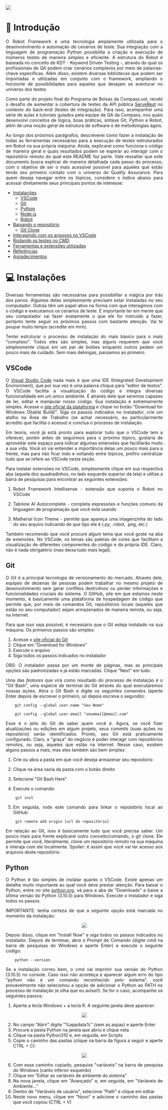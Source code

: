 ![](https://github.com/manuel-valdes/RoboTron_Manuel_Valdes_Projeto_Final/blob/develop/images/compass.png)

# 👾 Introdução

<div align=justify>

O Robot Framework é uma tecnologia amplamente utilizada para o desenvolvimento e automação de cenários de teste. Sua integração com a linguagem de programação Python possibilita a criação e execução de inúmeros testes de maneira simples e eficiente. A estrutura do Robot é baseada no conceito de KDT - Keyword Driven Testing -, através do qual os profissionais de QA podem criar cenários complexos por meio de palavras-chave específicas. Além disso, existem diversas bibliotecas que podem ser importadas e utilizadas em conjunto com o framework, ampliando o horizonte de possibilidades para aqueles que desejam se aventurar no universo dos testes. 

Como parte do projeto final do Programa de Bolsas da Compass.uol, recebi o desafio de aumentar a cobertura de testes da API pública [ServeRest](https://serverest.dev/) no contexto do back-end (testes de integração). Para isso, acompanhei uma série de aulas e tutoriais guiados pela equipe de QA da Compass, nos quais desenvolvi conceitos de lógica, boas práticas, sintaxe Git, Python e Robot, além de uma noção geral de estrutura de software e de metodologias ágeis. 

Ao longo dos próximos parágrafos, descreverei como fazer a instalação de todas as ferramentas necessárias para a execução de testes estruturados em Robot na sua própria máquina. Ainda, explicarei como funciona o código de maneira geral e quais resultados podem se esperar ao interagir com o repositório remoto do qual este README faz parte. Vale ressaltar que este documento busca explicar de maneira detalhada cada passo do processo, com o objetivo de ser o mais acessível possível para aqueles que estão tendo seu primeiro contato com o universo do Quality Assurance. Para quem deseja navegar entre os tópicos, considere o índice abaixo para acessar diretamente seus principais pontos de interesse: 

- [Instalações](#instalacao)
    - [VSCode](#vscode)
    - [Git](#git)
    - [Python](#python)
    - [Node.js](#node)
    - [Robot](#robot)
- [Baixando o repositório](#baixar-repositorio)
    - [Git Clone](#git-clone)
- [Interagindo com os arquivos no VSCode](#arquivos-vscode)
- [Rodando os testes no CMD](#cmd)
- [Ferramentas e extensões utilizadas](#ferramentas)
- [Referências](#referencias)
- [Agradecimentos](#agradecimentos)

# 💻 Instalações<a name="instalacao"></a>

Diversas ferramentas são necessárias para possibilitar a mágica por trás dos panos. Algumas delas simplesmente precisam estar instaladas no seu computador. Outras têm um papel ativo na forma com que interagimos com o código e executamos os cenários de teste. É importante ter em mente que seu computador vai fazer exatamente o que ele for instruído a fazer, portanto tente seguir os próximos passos com bastante atenção. Vai te poupar muito tempo (acredite em mim). 

Tentei estruturar o processo de instalação do mais básico para o mais "complexo". Todos eles são simples, mas alguns requerem que você simplesmente clique em um par de botões enquanto outros pedem um pouco mais de cuidado. Sem mais delongas, passamos ao primeiro.

## VSCode<a name="vscode"></a>

O [Visual Studio Code](https://code.visualstudio.com/) nada mais é que uma IDE (Integrated Development Environment), que por sua vez é uma palavra chique para "editor de textos". O VSCode facilita a visualização do código e integra diversas funcionalidade em um único ambiente. É através dele que seremos capazes de ler, editar e manipular nosso código. Sua instalação é extremamente simples. Acesse o [site oficial da plataforma](https://code.visualstudio.com/) e clique no botão "Download for Windows (Stable Build)". Siga os passos indicados no instalador, crie um atalho na Área de Trabalho (se achar necessário, eu particularmente acredito que facilita o acesso) e conclua o processo de instalação.

Em teoria, você já está pronto para explorar tudo que o VSCode tem a oferecer, porém antes de seguirmos para o próximo tópico, gostaria de aproveitar este espaço para indicar algumas extensões que facilitarão muito a sua vida. Você só vai entender a importância delas um pouco mais para a frente, mas para não ficar indo e voltando entre tópicos, prefiro centralizar tudo que se refere ao VSCode nesta seção. 

Para instalar extensões no VSCode, simplesmente clique em sua respectiva aba (aquela dos quadradinhos, no lado esquerdo superior da tela) e utilize a barra de pesquisas para encontrar as seguintes extensões:

1. Robot Framework Intellisense - extensão que suporta o Robot no VSCode

2. Tabnine AI Autocomplete - completa expressões e funções comuns da linguagem de programação que você está usando

3. Matherial Icon Theme - permite que apareça uma imagenzinha do lado do seu arquivo indicando de que tipo ele é (.py, .robot, .png, etc.)

Também recomendo que você procure algum tema que você goste na aba de extensões. No VSCode, os temas são paletas de cores que facilitam a visualização de diferentes componentes do código e da própria IDE. Claro, não é nada obrigatório (mas deixa tudo mais legal).

## Git<a name="git"></a>

O Git é a principal tecnologia de versionamento do mercado. Através dele, equipes de dezenas de pessoas podem trabalhar no mesmo projeto de desenvolvimento sem gerar conflitos destrutivos ou perder informações e funcionalidades cruciais do sistema. O GitHub, site em que estamos neste momento, é basicamente uma plataforma de hospedagem de código que permite que, por meio de comandos Git, repositórios locais (aqueles que estão no seu computador) sejam armazenados de maneira remota, ou seja, na internet. 
  
Para que isso seja possível, é necessário que o Git esteja instalado na sua máquina. Os primeiros passos são simples: 

1. Acesse o [site oficial do Git](https://git-scm.com/)
2. Clique em "Download for Windows"
3. Execute o arquivo 
4. Siga todos os passos indicados no instalador 
  
OBS: O instalador passa por um monte de páginas, mas as principais opções são padronizadas e já estão marcadas. Clique "Next" em tudo. 

Uma das <i>features</i> que virá como resultado do processo de instalação é o "Git Bash", uma espécie de terminal do Git através do qual executaremos nossas ações. Abra o Git Bash e digite os seguintes comandos (aperte Enter depois de escrever o primeiro, só depois escreva o segundo):

        git config --global user.name "Seu Nome"

        git config --global user.email "seuemail@email.com"

Esse é o jeito do Git de saber quem você é. Agora, se você fizer atualizações ou edições em algum projeto, seus commits (suas ações no repositório) serão identificados. Pronto, seu Git está praticamente configurado. Claro, a "graça" do negócio é poder interagir com repositórios remotos, ou seja, aqueles que estão na internet. Nesse caso, existem alguns passos a mais, mas eles também são bem simples: 

1. Crie ou abra a pasta em que você deseja armazenar seu repositório
2. Clique na área vazia da pasta com o botão direito
3. Selecione "Git Bash Here"
4. Execute o comando:

        git init

5. Em seguida, rode este comando para linkar o repositório local ao GitHub:

        git remote add origin [url do repositório]

Em relação ao Git, isso é basicamente tudo que você precisa saber. Um pouco mais para frente explicarei outro conceito/comando, o git clone. Ele permite que você, literalmente, clone um repositório remoto na sua máquina e interaja com ele localmente. Spoiler: é assim que você vai ter acesso aos arquivos deste repositório. 

## Python<a name="python"></a>

O Python é tão simples de instalar quanto o VSCode. Existe apenas um detalhe *muito* importante ao qual você deve prestar atenção. Para baixar o Python, entre no site [python.org](https://www.python.org/), vá para a aba de "Downloads" e baixe a última versão do Python (3.10.5) para Windows. Execute o instalador e siga todos os passos.
  
IMPORTANTE: tenha certeza de que a seguinte opção está marcada no momento da instalação:

<div align=center> 

![](https://github.com/manuel-valdes/RoboTron_Manuel_Valdes_Projeto_Final/blob/develop/images/install_python.png)

</div>

Depois disso, clique em "Install Now" e siga todos os passos indicados no instalador. Depois de terminar, abra o Prompt de Comando (digite cmd na barra de pesquisas do Windows e aperte Enter) e execute o seguinte código:

        python --version

Se a instalação correu bem, o cmd vai imprimir sua versão do Python (3.10.5) no console. Caso isso não aconteça e aparecer algum erro do tipo "python não é um comando reconhecido pelo sistema", você provavelmente não selecionou a opção de adicionar o Python ao PATH no processo de instalação (e olha que eu avisei!). Se for o caso, acompanhe os seguintes passos:

1. Aperte a tecla Windows + a tecla R. A seguinte janela deve aparecer: 

<div align=center> 

![](https://github.com/manuel-valdes/RoboTron_Manuel_Valdes_Projeto_Final/blob/develop/images/windows_r.png)

</div>

2. No campo "Abrir" digite "%appdata%" (sem as aspas) e aperte Enter
3. Procure a pasta Python na janela que abriu e clique nela
4. Clique na pasta Python310 e, em seguida, em Scripts
5. Copie o caminho das pastas (clique na barra da figura a seguir e aperte CTRL + C):

<div align=center> 

![](https://github.com/manuel-valdes/RoboTron_Manuel_Valdes_Projeto_Final/blob/develop/images/barra_scripts.png)

</div>

6. Com esse caminho copiado, pesquise "variáveis" na barra de pesquisa do Windows (canto inferior esquerdo)
7. Clique em "Editar as variáveis de ambiente do sistema"
8. Na nova janela, clique em "Avançado" e, em seguida, em "Variáveis de Ambiente..."
9. Dentro de "Variáveis de usuário", selecione "Path" e clique em editar
10. Neste novo menu, clique em "Novo" e adicione o caminho das pastas que você copiou (CTRL + V)


</div>